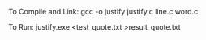 To Compile and Link:
gcc -o justify justify.c line.c word.c

To Run:
justify.exe <test_quote.txt >result_quote.txt
